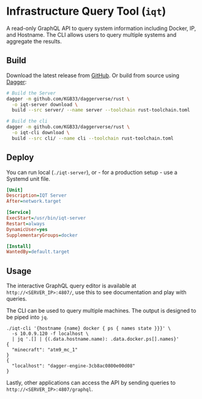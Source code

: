 # Infrastructure Query Tool (`iqt`)

A read-only GraphQL API to query system information including Docker, IP, and
Hostname. The CLI allows users to query multiple systems and aggregate the
results.

## Build

Download the latest release from
[GitHub](https://github.com/KGB33/iqt/releases/). Or build from source using
[Dagger](https://dagger.io/):

```bash
# Build the Server
dagger -m github.com/KGB33/daggerverse/rust \
  -o iqt-server download \
  build --src server/ --name server --toolchain rust-toolchain.toml

# Build the cli
dagger -m github.com/KGB33/daggerverse/rust \
  -o iqt-cli download \
  build --src cli/ --name cli --toolchain rust-toolchain.toml
```

## Deploy

You can run local (`./iqt-server`), or - for a production setup - use a
Systemd unit file.

```ini
[Unit]
Description=IQT Server
After=network.target

[Service]
ExecStart=/usr/bin/iqt-server
Restart=always
DynamicUser=yes
SupplementaryGroups=docker

[Install]
WantedBy=default.target
```
## Usage

The interactive GraphQL query editor is available at
`http://<SERVER_IP>:4807/`, use this to see documentation and play with 
queries.

The CLI can be used to query multiple machines. The output is designed to be
piped into `jq`. 

```shell
./iqt-cli '{hostname {name} docker { ps { names state }}}' \
  -s 10.0.9.120 -f localhost \
  | jq '.[] | {(.data.hostname.name): .data.docker.ps[].names}'
{
  "minecraft": "atm9_mc_1"
}
{
  "localhost": "dagger-engine-3cb8ac0800e00d08"
}
```

Lastly, other applications can access the API by sending queries to `http://<SERVER_IP>:4807/graphql`.
